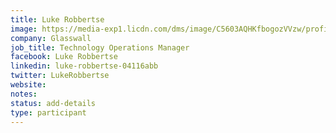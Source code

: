 ```yaml
---
title: Luke Robbertse
image: https://media-exp1.licdn.com/dms/image/C5603AQHKfbogozVVzw/profile-displayphoto-shrink_400_400/0?e=1611792000&v=beta&t=2J7DTeARyudi-ZhprnPlHhqFKKt85tj4bdDzhO7X9X4
company: Glasswall
job_title: Technology Operations Manager
facebook: Luke Robbertse
linkedin: luke-robbertse-04116abb
twitter: LukeRobbertse
website:
notes:
status: add-details
type: participant
---
```


<!-- put more details about participant here -->
